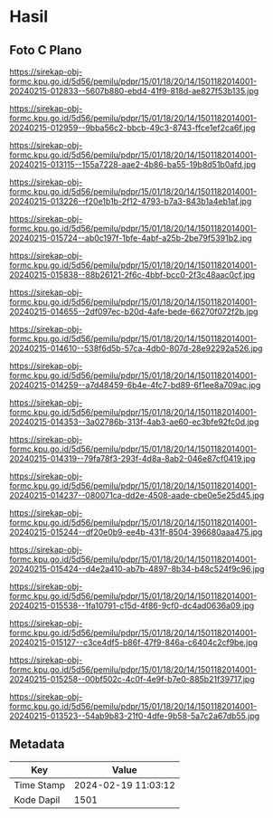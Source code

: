 # Hasil

## Foto C Plano

https://sirekap-obj-formc.kpu.go.id/5d56/pemilu/pdpr/15/01/18/20/14/1501182014001-20240215-012833--5607b880-ebd4-41f9-818d-ae827f53b135.jpg

https://sirekap-obj-formc.kpu.go.id/5d56/pemilu/pdpr/15/01/18/20/14/1501182014001-20240215-012959--9bba56c2-bbcb-49c3-8743-ffce1ef2ca6f.jpg

https://sirekap-obj-formc.kpu.go.id/5d56/pemilu/pdpr/15/01/18/20/14/1501182014001-20240215-013115--155a7228-aae2-4b86-ba55-19b8d51b0afd.jpg

https://sirekap-obj-formc.kpu.go.id/5d56/pemilu/pdpr/15/01/18/20/14/1501182014001-20240215-013226--f20e1b1b-2f12-4793-b7a3-843b1a4eb1af.jpg

https://sirekap-obj-formc.kpu.go.id/5d56/pemilu/pdpr/15/01/18/20/14/1501182014001-20240215-015724--ab0c197f-1bfe-4abf-a25b-2be79f5391b2.jpg

https://sirekap-obj-formc.kpu.go.id/5d56/pemilu/pdpr/15/01/18/20/14/1501182014001-20240215-015838--88b26121-2f6c-4bbf-bcc0-2f3c48aac0cf.jpg

https://sirekap-obj-formc.kpu.go.id/5d56/pemilu/pdpr/15/01/18/20/14/1501182014001-20240215-014655--2df097ec-b20d-4afe-bede-66270f072f2b.jpg

https://sirekap-obj-formc.kpu.go.id/5d56/pemilu/pdpr/15/01/18/20/14/1501182014001-20240215-014610--538f6d5b-57ca-4db0-807d-28e92292a526.jpg

https://sirekap-obj-formc.kpu.go.id/5d56/pemilu/pdpr/15/01/18/20/14/1501182014001-20240215-014259--a7d48459-6b4e-4fc7-bd89-6f1ee8a709ac.jpg

https://sirekap-obj-formc.kpu.go.id/5d56/pemilu/pdpr/15/01/18/20/14/1501182014001-20240215-014353--3a02786b-313f-4ab3-ae60-ec3bfe92fc0d.jpg

https://sirekap-obj-formc.kpu.go.id/5d56/pemilu/pdpr/15/01/18/20/14/1501182014001-20240215-014319--79fa78f3-293f-4d8a-8ab2-046e87cf0419.jpg

https://sirekap-obj-formc.kpu.go.id/5d56/pemilu/pdpr/15/01/18/20/14/1501182014001-20240215-014237--080071ca-dd2e-4508-aade-cbe0e5e25d45.jpg

https://sirekap-obj-formc.kpu.go.id/5d56/pemilu/pdpr/15/01/18/20/14/1501182014001-20240215-015244--df20e0b9-ee4b-431f-8504-396680aaa475.jpg

https://sirekap-obj-formc.kpu.go.id/5d56/pemilu/pdpr/15/01/18/20/14/1501182014001-20240215-015424--d4e2a410-ab7b-4897-8b34-b48c524f9c96.jpg

https://sirekap-obj-formc.kpu.go.id/5d56/pemilu/pdpr/15/01/18/20/14/1501182014001-20240215-015538--1fa10791-c15d-4f86-9cf0-dc4ad0636a09.jpg

https://sirekap-obj-formc.kpu.go.id/5d56/pemilu/pdpr/15/01/18/20/14/1501182014001-20240215-015127--c3ce4df5-b86f-47f9-846a-c6404c2cf9be.jpg

https://sirekap-obj-formc.kpu.go.id/5d56/pemilu/pdpr/15/01/18/20/14/1501182014001-20240215-015258--00bf502c-4c0f-4e9f-b7e0-885b21f39717.jpg

https://sirekap-obj-formc.kpu.go.id/5d56/pemilu/pdpr/15/01/18/20/14/1501182014001-20240215-013523--54ab9b83-21f0-4dfe-9b58-5a7c2a67db55.jpg


## Metadata

| Key        | Value               |
| ---------- | ------------------- |
| Time Stamp | 2024-02-19 11:03:12 |
| Kode Dapil | 1501                |



